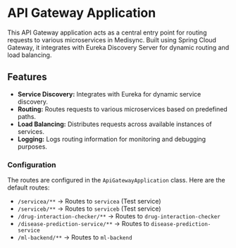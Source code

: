 # API Gateway Application

This API Gateway application acts as a central entry point for routing requests to various microservices in Medisync. Built using Spring Cloud Gateway, it integrates with Eureka Discovery Server for dynamic routing and load balancing.

## Features

- **Service Discovery:** Integrates with Eureka for dynamic service discovery.
- **Routing:** Routes requests to various microservices based on predefined paths.
- **Load Balancing:** Distributes requests across available instances of services.
- **Logging:** Logs routing information for monitoring and debugging purposes.

### Configuration

The routes are configured in the `ApiGatewayApplication` class. Here are the default routes:

- `/servicea/**` -> Routes to `servicea` (Test service)
- `/serviceb/**` -> Routes to `serviceb` (Test service)
- `/drug-interaction-checker/**` -> Routes to `drug-interaction-checker`
- `/disease-prediction-service/**` -> Routes to `disease-prediction-service`
- `/ml-backend/**` -> Routes to `ml-backend`
